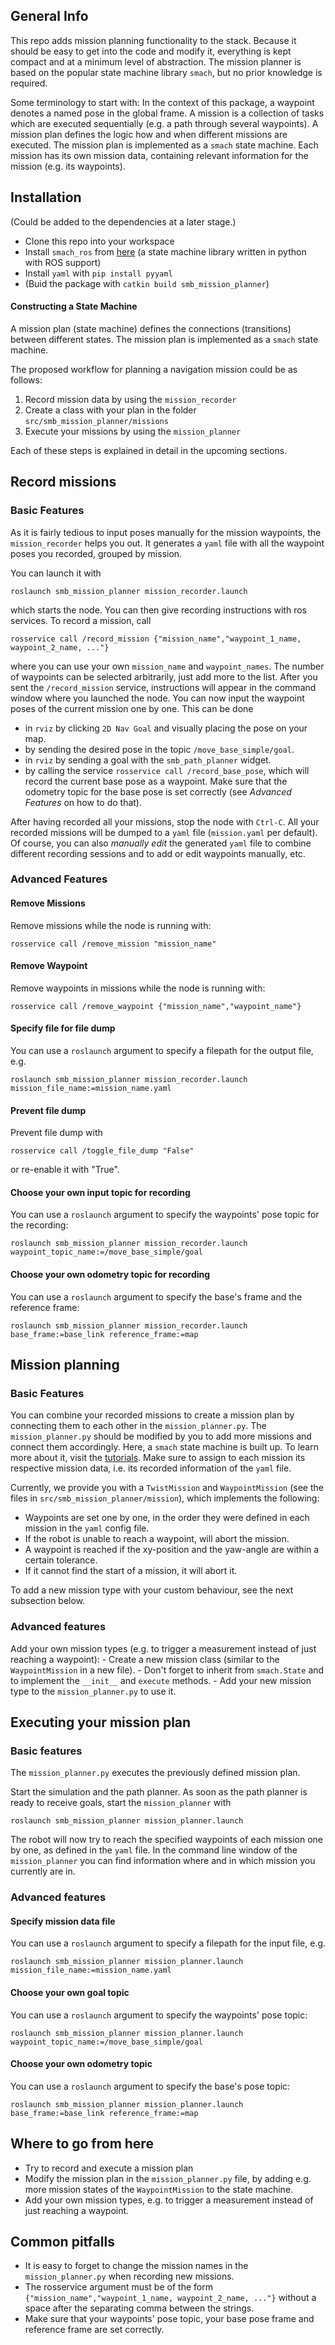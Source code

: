 ## General Info
This repo adds mission planning functionality to the stack.
Because it should be easy to get into the code and modify it, everything is kept compact and at a minimum level of abstraction.
The mission planner is based on the popular state machine library `smach`, but no prior knowledge is required.

Some terminology to start with:
In the context of this package, a waypoint denotes a named pose in the global frame.
A mission is a collection of tasks which are executed sequentially (e.g. a path through several waypoints).
A mission plan defines the logic how and when different missions are executed.
The mission plan is implemented as a `smach` state machine.
Each mission has its own mission data, containing relevant information for the mission (e.g. its waypoints).

## Installation
(Could be added to the dependencies at a later stage.)

- Clone this repo into your workspace
- Install `smach_ros` from [here](http://wiki.ros.org/smach_ros) (a state machine library written in python with ROS support)
- Install `yaml` with `pip install pyyaml` 
- (Buid the package with `catkin build smb_mission_planner`)



#### Constructing a State Machine
A mission plan (state machine) defines the connections (transitions) between different states. 
The mission plan is implemented as a `smach` state machine.

The proposed workflow for planning a navigation mission could be as follows:

1. Record mission data by using the `mission_recorder`
2. Create a class with your plan in the folder `src/smb_mission_planner/missions`
3. Execute your missions by using the `mission_planner`

Each of these steps is explained in detail in the upcoming sections.


## Record missions

### Basic Features
As it is fairly tedious to input poses manually for the mission waypoints, the `mission_recorder` helps you out.
It generates a `yaml` file with all the waypoint poses you recorded, grouped by mission.

You can launch it with
```
roslaunch smb_mission_planner mission_recorder.launch
```
which starts the node.
You can then give recording instructions with ros services.
To record a mission, call
```
rosservice call /record_mission {"mission_name","waypoint_1_name, waypoint_2_name, ..."}
```
where you can use your own `mission_name` and `waypoint_names`.
The number of waypoints can be selected arbitrarily, just add more to the list.
After you sent the `/record_mission` service, instructions will appear in the command window where you launched the node.
You can now input the waypoint poses of the current mission one by one.
This can be done

- in `rviz` by clicking `2D Nav Goal` and visually placing the pose on your map.
- by sending the desired pose in the topic `/move_base_simple/goal`.
- in `rviz` by sending a goal with the `smb_path_planner` widget.
- by calling the service `rosservice call /record_base_pose`, which will record the current base pose as a waypoint. Make sure that the odometry topic for the base pose is set correctly (see *Advanced Features* on how to do that).

After having recorded all your missions, stop the node with `Ctrl-C`.
All your recorded missions will be dumped to a `yaml` file (`mission.yaml` per default).
Of course, you can also *manually edit* the generated `yaml` file to combine different recording sessions and to add or edit waypoints manually, etc.


### Advanced Features

#### Remove Missions
Remove missions while the node is running with:
```
rosservice call /remove_mission "mission_name"
```

#### Remove Waypoint
Remove waypoints in missions while the node is running with:
```
rosservice call /remove_waypoint {"mission_name","waypoint_name"}
```

#### Specify file for file dump
You can use a `roslaunch` argument to specify a filepath for the output file, e.g.
```
roslaunch smb_mission_planner mission_recorder.launch mission_file_name:=mission_name.yaml
```

#### Prevent file dump
Prevent file dump with
```
rosservice call /toggle_file_dump "False"
```
or re-enable it with "True".


#### Choose your own input topic for recording
You can use a `roslaunch` argument to specify the waypoints' pose topic for the recording:
```
roslaunch smb_mission_planner mission_recorder.launch waypoint_topic_name:=/move_base_simple/goal
```

#### Choose your own odometry topic for recording
You can use a `roslaunch` argument to specify the base's frame and the reference frame:
```
roslaunch smb_mission_planner mission_recorder.launch base_frame:=base_link reference_frame:=map
```


## Mission planning

### Basic Features
You can combine your recorded missions to create a mission plan by connecting them to each other in the `mission_planner.py`.
The `mission_planner.py` should be modified by you to add more missions and connect them accordingly.
Here, a `smach` state machine is built up.
To learn more about it, visit the [tutorials](http://wiki.ros.org/smach/Tutorials).
Make sure to assign to each mission its respective mission data, i.e. its recorded information of the `yaml` file.

Currently, we provide you with a `TwistMission` and `WaypointMission` (see the files in `src/smb_mission_planner/mission`), which implements the following:

- Waypoints are set one by one, in the order they were defined in each mission in the `yaml` config file.
- If the robot is unable to reach a waypoint, will abort the mission.
- A waypoint is reached if the xy-position and the yaw-angle are within a certain tolerance.
- If it cannot find the start of a mission, it will abort it.

To add a new mission type with your custom behaviour, see the next subsection below.

### Advanced features
Add your own mission types (e.g. to trigger a measurement instead of just reaching a waypoint):
	- Create a new mission class (similar to the `WaypointMission` in a new file).
	- Don't forget to inherit from `smach.State` and to implement the `__init__` and `execute` methods.
	- Add your new mission type to the `mission_planner.py` to use it.


## Executing your mission plan

### Basic features
The `mission_planner.py` executes the previously defined mission plan.

Start the simulation and the path planner.
As soon as the path planner is ready to receive goals, start the `mission_planner` with
```
roslaunch smb_mission_planner mission_planner.launch
```
The robot will now try to reach the specified waypoints of each mission one by one, as defined in the `yaml` file.
In the command line window of the `mission_planner` you can find information where and in which mission you currently are in.

### Advanced features

#### Specify mission data file
You can use a `roslaunch` argument to specify a filepath for the input file, e.g.
```
roslaunch smb_mission_planner mission_planner.launch mission_file_name:=mission_name.yaml
```

#### Choose your own goal topic
You can use a `roslaunch` argument to specify the waypoints' pose topic:
```
roslaunch smb_mission_planner mission_planner.launch waypoint_topic_name:=/move_base_simple/goal
```

#### Choose your own odometry topic
You can use a `roslaunch` argument to specify the base's pose topic:
```
roslaunch smb_mission_planner mission_planner.launch base_frame:=base_link reference_frame:=map
```


## Where to go from here
- Try to record and execute a mission plan
- Modify the mission plan in the `mission_planner.py` file, by adding e.g. more mission states of the `WaypointMission` to the state machine.
- Add your own mission types, e.g. to trigger a measurement instead of just reaching a waypoint.


## Common pitfalls
- It is easy to forget to change the mission names in the `mission_planner.py` when recording new missions.
- The rosservice argument must be of the form `{"mission_name","waypoint_1_name, waypoint_2_name, ..."}` without a space after the separating comma between the strings.
- Make sure that your waypoints' pose topic, your base pose frame and reference frame are set correctly. 
